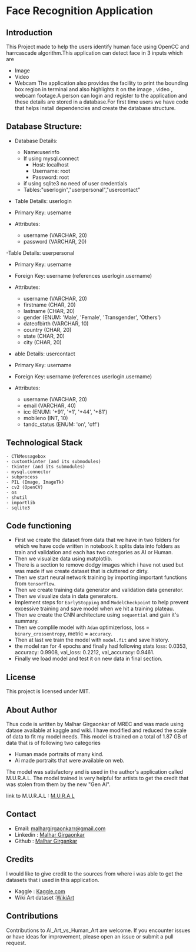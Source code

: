 # Face Recognition Application

## Introduction

This Project made to help the users identify human face using OpenCC and harrcascade algorithm.This application can detect face in 3 inputs which are
- Image
- Video
- Webcam
The application also provides the facility to print the bounding box region in terminal and also highlights it on the image , video , webcam footage.A person can login and register to the application and these details are stored in a database.For first time users we have code that helps install dependencies and create the database structure.

## Database Structure:
 
- Database Details:
	- Name:userinfo
	- If using mysql.connect
		- Host: localhost
		- Username: root
		- Password: root
	- if using sqlite3 no need of user credentials
	- Tables:"userlogin","userpersonal","usercontact"

- Table Details: userlogin

- Primary Key: username
- Attributes:
	- username (VARCHAR, 20)
	- password (VARCHAR, 20)

-Table Details: userpersonal

- Primary Key: username
- Foreign Key: username (references userlogin.username)
- Attributes:
	- username (VARCHAR, 20)
	- firstname (CHAR, 20)
	- lastname (CHAR, 20)
	- gender (ENUM: 'Male', 'Female', 'Transgender', 'Others')
	- dateofbirth (VARCHAR, 10)
	- country (CHAR, 20)
	- state (CHAR, 20)
	- city (CHAR, 20)

- able Details: usercontact

- Primary Key: username
- Foreign Key: username (references userlogin.username)
- Attributes:
	- username (VARCHAR, 20)
	- email (VARCHAR, 40)
	- icc (ENUM: '+91', '+1', '+44', '+81')
	- mobileno (INT, 10)
	- tandc_status (ENUM: 'on', 'off')

                                                                 

## Technological Stack
	- CTkMessagebox
	- customtkinter (and its submodules)
	- tkinter (and its submodules)
	- mysql.connector
	- subprocess
	- PIL (Image, ImageTk)
	- cv2 (OpenCV)
	- os
	- shutil
	- importlib
	- sqlite3

## Code functioning
- First we create the dataset from data that we have in two folders for which we have code written in notebook.It splits data into folders as train and validation and each has two categories as AI or Human.
- Then we visualize data using matplotlib.
- There is a section to remove dodgy images which i have not used but was made if we create dataset that is cluttered or dirty.
- Then we start neural network training by importing important functions from `tensorflow`.
- Then we create training data generator and validation data generator.
- Then we visualize data in data generators.
- Implement steps for `EarlyStopping` and `ModelCheckpoint` to help prevent excessive training and save model when we hit a training plateau.
- Then we create the CNN architecture using `sequential` and gain it's summary.
- Then we complile model with `Adam` optimizerloss, loss = `binary_crossentropy`, metric = `accuracy`.
- Then at last we train the model with `model.fit` and save  history.
- the model ran for 4 epochs and finally had following stats loss: 0.0353, accuracy: 0.9908, val_loss: 0.2212, val_accuracy: 0.9461.
- Finally we load model and test it on new data in final section.

## License
This project is licensed under MIT.

## About Author
Thus code is written by Malhar Girgaonkar of MREC and was made using datase available at kaggle and wiki. I have modified and reduced the scale of data to fit my model needs. This model is trained on a total of 1.87 GB of data that is of following two categories
- Human made portraits of many kind.
- Ai made portraits that were available on web.

The model was satisfactory and is used in the author's application called M.U.R.A.L. The model trained is very helpful for artists to get the credit that was stolen from them by the new "Gen AI".

link to M.U.R.A.L :  [M.U.R.A.L](https://github.com/Malhar-Girgaonkar/M.U.R.A.L/tree/master)

## Contact 
- Email: [malhargirgaonkarr@gmail.com](mailto:malhargirgaonkarr@gmail.com)
- Linkedin : [Malhar Girgaonkar](https://www.linkedin.com/in/malhar-girgaonkar-b9223a28a?utm_source=share&utm_campaign=share_via&utm_content=profile&utm_medium=android_app)
- Github : [Malhar Girgankar](https://github.com/Malhar-Girgaonkar)

## Credits
I would like to give credit to the sources from where i was able to get the datasets that i used in this application.
- Kaggle : [Kaggle.com](https://www.kaggle.com)
- Wiki Art dataset :[WikiArt](https://www.kaggle.com/datasets/sivarazadi/wikiart-art-movementsstyles)

## Contributions
Contributions to AI_Art_vs_Human_Art are welcome. If you encounter issues or have ideas for improvement, please open an issue or submit a pull request.
